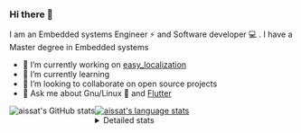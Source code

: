 ### Hi there 👋

I am an Embedded systems Engineer ⚡️ and Software developer 💻 . I have a Master degree in Embedded systems
- 🔭 I’m currently working on [easy_localization](https://pub.dev/packages/easy_localization)
- 🌱 I’m currently learning 
- 👯 I’m looking to collaborate on open source projects
- 💬 Ask me about  Gnu/Linux 🐧 and [Flutter](https://flutter.dev) 

<a href="https://profile-summary-for-github.com/user/aissat">
  <img align="left" height="170px" src="https://github-readme-stats.vercel.app/api?username=aissat&show_icons=true&line_height=27&count_private=true&include_all_commits=true" alt="aissat's GitHub stats"/>
  <img src="https://github-readme-stats.vercel.app/api/top-langs/?username=aissat&hide_langs_below=5&layout=compact" alt="aissat's language stats"/>
</a>

<details>
<summary>Detailed stats</summary>
 

### 🧐 Waka Stats

<!--START_SECTION:waka-->
![Profile Views](http://img.shields.io/badge/Profile%20Views-0-blue)

![Lines of code](https://img.shields.io/badge/From%20Hello%20World%20I%27ve%20Written-284887%20lines%20of%20code-blue)

**🐱 My Github Data** 

> 🏆 184 Contributions in the Year 2021
 > 
> 📦 42.7 kB Used in Github's Storage 
 > 
> 💼 Opted to Hire
 > 
> 📜 141 Public Repositories 
 > 
> 🔑 13 Private Repositories  
 > 
**I'm a Night 🦉** 

```text
🌞 Morning    36 commits     ██░░░░░░░░░░░░░░░░░░░░░░░   9.63% 
🌆 Daytime    24 commits     █░░░░░░░░░░░░░░░░░░░░░░░░   6.42% 
🌃 Evening    165 commits    ███████████░░░░░░░░░░░░░░   44.12% 
🌙 Night      149 commits    ██████████░░░░░░░░░░░░░░░   39.84%

```
📅 **I'm Most Productive on Tuesday** 

```text
Monday       48 commits     ███░░░░░░░░░░░░░░░░░░░░░░   12.83% 
Tuesday      105 commits    ███████░░░░░░░░░░░░░░░░░░   28.07% 
Wednesday    40 commits     ██░░░░░░░░░░░░░░░░░░░░░░░   10.7% 
Thursday     56 commits     ███░░░░░░░░░░░░░░░░░░░░░░   14.97% 
Friday       50 commits     ███░░░░░░░░░░░░░░░░░░░░░░   13.37% 
Saturday     61 commits     ████░░░░░░░░░░░░░░░░░░░░░   16.31% 
Sunday       14 commits     █░░░░░░░░░░░░░░░░░░░░░░░░   3.74%

```


📊 **This Week I Spent My Time On** 

```text
⌚︎ Time Zone: Africa/Algiers

💬 Programming Languages: 
Dart                     33 hrs 7 mins       ███████████████████░░░░░░   78.24% 
YAML                     3 hrs 31 mins       ██░░░░░░░░░░░░░░░░░░░░░░░   8.33% 
Markdown                 2 hrs 37 mins       █░░░░░░░░░░░░░░░░░░░░░░░░   6.2% 
Swift                    57 mins             ░░░░░░░░░░░░░░░░░░░░░░░░░   2.25% 
Groovy                   39 mins             ░░░░░░░░░░░░░░░░░░░░░░░░░   1.55%

🔥 Editors: 
VS Code                  42 hrs 19 mins      █████████████████████████   100.0%

💻 Operating System: 
Mac                      21 hrs 12 mins      ████████████░░░░░░░░░░░░░   50.09% 
Linux                    21 hrs 7 mins       ████████████░░░░░░░░░░░░░   49.91%

```

**I Mostly Code in Dart** 

```text
Dart                     19 repos            ██████████░░░░░░░░░░░░░░░   40.43% 
PHP                      4 repos             ██░░░░░░░░░░░░░░░░░░░░░░░   8.51% 
Vala                     4 repos             ██░░░░░░░░░░░░░░░░░░░░░░░   8.51% 
C                        3 repos             █░░░░░░░░░░░░░░░░░░░░░░░░   6.38% 
Shell                    3 repos             █░░░░░░░░░░░░░░░░░░░░░░░░   6.38%

```


**Timeline**

![Chart not found](https://raw.githubusercontent.com/aissat/aissat/master/charts/bar_graph.png) 


<!--END_SECTION:waka-->

</details>
